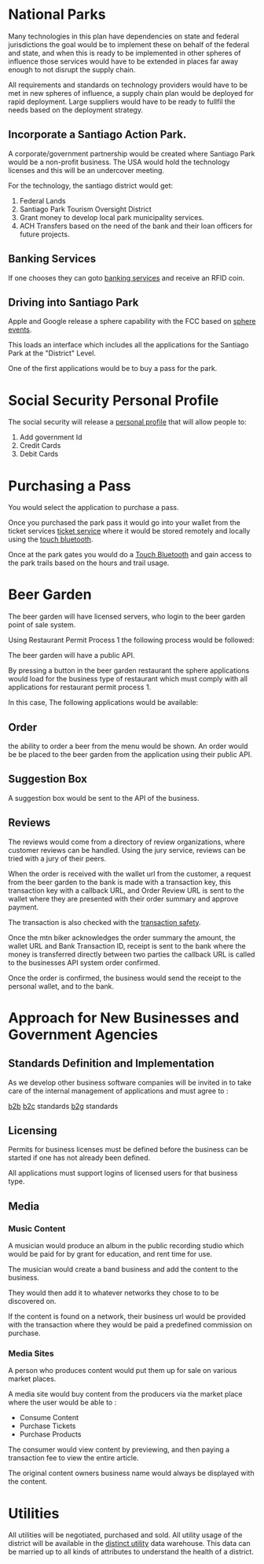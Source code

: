 # National Parks

Many technologies in this plan have dependencies on state and federal jurisdictions the goal would be to implement these on behalf of the federal and state, and when this is ready to be implemented in other spheres of influence those services would have to be extended in places far away enough to not disrupt the supply chain.

All requirements and standards on technology providers would have to be met in new spheres of influence, a supply chain plan would be deployed for rapid deployment. Large suppliers would have to be ready to fullfil the needs based on the deployment strategy.

## Incorporate a Santiago Action Park.

A corporate/government partnership would be created where Santiago Park would be a non-profit business. The USA would hold the technology licenses and this will be an undercover meeting.

For the technology, the santiago district would get:

1. Federal Lands
2. Santiago Park Tourism Oversight District
3. Grant money to develop local park municipality services.
4. ACH Transfers based on the need of the bank and their loan officers for future projects.

## Banking Services

If one chooses they can goto [banking services](./banking-services/) and receive an RFID coin.

## Driving into Santiago Park

Apple and Google release a sphere capability with the FCC based on [sphere events](/sphere-events/).

This loads an interface which includes all the applications for the Santiago Park at the "District" Level.

One of the first applications would be to buy a pass for the park.

# Social Security Personal Profile

The social security will release a [personal profile](/grants/personal-profile/) that will allow people to:

1. Add government Id
2. Credit Cards
3. Debit Cards

# Purchasing a Pass

You would select the application to purchase a pass.

Once you purchased the park pass it would go into your wallet from the ticket services [ticket service](/tickets/) where it would be stored remotely and locally using the [touch bluetooth](/touch-bluetooth/).

Once at the park gates you would do a [Touch Bluetooth](/touch-bluetooth/) and gain
access to the park trails based on the hours and trail usage.

# Beer Garden

The beer garden will have licensed servers, who login to the beer garden point of sale system.

Using Restaurant Permit Process 1 the following process would be followed:

The beer garden will have a public API.

By pressing a button in the beer garden restaurant the sphere applications would load for the business type of restaurant which must comply with all applications for restaurant permit process 1.

In this case, The following applications would be available:

## Order

the ability to order a beer from the menu would be shown. An order would be be placed to the beer garden from the application using their public API.

## Suggestion Box

A suggestion box would be sent to the API of the business.

## Reviews

The reviews would come from a directory of review organizations, where customer reviews can be handled. Using the jury service, reviews can be tried with a jury of their peers.

When the order is received with the wallet url from the customer, a request from the beer garden to the bank is made with a transaction key, this transaction key with a callback URL, and Order Review URL is sent to the wallet where they are presented with their order summary and approve payment.

The transaction is also checked with the [transaction safety](/transaction-saftey/).

Once the mtn biker acknowledges the order summary the amount, the wallet URL and Bank Transaction ID, receipt is sent to the bank where the money is transferred directly between two parties the callback URL is called to the businesses API system order confirmed.

Once the order is confirmed, the business would send the receipt to the personal wallet, and to the bank.

# Approach for New Businesses and Government Agencies

## Standards Definition and Implementation

As we develop other business software companies will be invited in to take care of the internal management of applications and must agree to :

[b2b](/grants/b2b-standards/)
[b2c](/grants/b2c-standards/) standards
[b2g](/grants/b2g-standards/) standards

## Licensing

Permits for business licenses must be defined before the business can be started if one has not already been defined.

All applications must support logins of licensed users for that business type.

## Media

### Music Content

A musician would produce an album in the public recording studio which would be paid for by grant for education, and rent time for use.

The musician would create a band business and add the content to the business.

They would then add it to whatever networks they chose to to be discovered on.

If the content is found on a network, their business url would be provided with the transaction where they would be paid a predefined commission on purchase.

### Media Sites

A person who produces content would put them up for sale on various market places.

A media site would buy content from the producers via the market place where the user would be able to :

- Consume Content
- Purchase Tickets
- Purchase Products

The consumer would view content by previewing, and then paying a transaction fee to view the entire article.

The original content owners business name would always be displayed with the content.

# Utilities

All utilities will be negotiated, purchased and sold. All utility usage of the district will be available in the [distinct utility](/grants/utility-data-warehouse) data warehouse. This data can be married up to all kinds of attributes to understand the health of a district.
